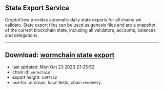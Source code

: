 ## State Export Service
CryptoCrew provides automatic daily state exports for all chains we validate. State export files can be used as genesis files and are a snapshot of the current blockchain state, including all validators, accounts, balances and delegations.

---
**Download: [wormchain state export](https://dl.ccvalidators.com/SERVICE/wormchain/wormchain_export_5397562.json)**
---

- last updated: Mon Oct 23 2023 23:25:52
- chain id: `wormchain`
- export height: `5397562`
- use for: airdrops, local tests, chain recovery
